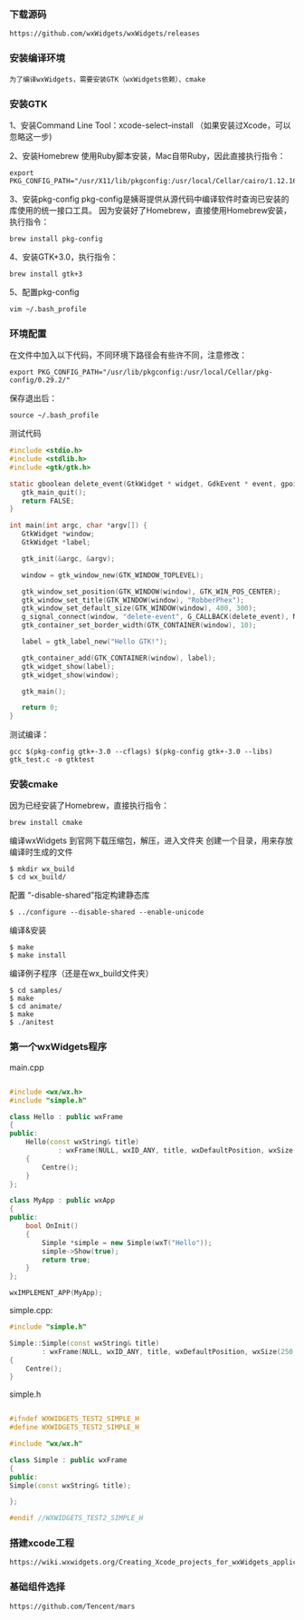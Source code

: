 ### 下载源码
~~~
https://github.com/wxWidgets/wxWidgets/releases
~~~

### 安装编译环境
~~~
为了编译wxWidgets，需要安装GTK（wxWidgets依赖）、cmake
~~~

### 安装GTK

1、安装Command Line Tool：xcode-select–install 
（如果安装过Xcode，可以忽略这一步) 

2、安装Homebrew 
使用Ruby脚本安装，Mac自带Ruby，因此直接执行指令：

~~~
export PKG_CONFIG_PATH="/usr/X11/lib/pkgconfig:/usr/local/Cellar/cairo/1.12.16/lib/pkgconfig/"

~~~

3、安装pkg-config 
pkg-config是姨哥提供从源代码中编译软件时查询已安装的库使用的统一接口工具。 
因为安装好了Homebrew，直接使用Homebrew安装，执行指令：

~~~
brew install pkg-config 
~~~

4、安装GTK+3.0，执行指令：
~~~
brew install gtk+3
~~~

5、配置pkg-config

~~~
vim ~/.bash_profile
~~~

### 环境配置

在文件中加入以下代码，不同环境下路径会有些许不同，注意修改：

~~~
export PKG_CONFIG_PATH="/usr/lib/pkgconfig:/usr/local/Cellar/pkg-config/0.29.2/"
~~~

保存退出后：

~~~
source ~/.bash_profile
~~~

测试代码

``` C
#include <stdio.h>
#include <stdlib.h>
#include <gtk/gtk.h>

static gboolean delete_event(GtkWidget * widget, GdkEvent * event, gpointer data) {
   gtk_main_quit();
   return FALSE;
}

int main(int argc, char *argv[]) {
   GtkWidget *window;
   GtkWidget *label;

   gtk_init(&argc, &argv);

   window = gtk_window_new(GTK_WINDOW_TOPLEVEL);

   gtk_window_set_position(GTK_WINDOW(window), GTK_WIN_POS_CENTER);
   gtk_window_set_title(GTK_WINDOW(window), "RobberPhex");
   gtk_window_set_default_size(GTK_WINDOW(window), 400, 300);
   g_signal_connect(window, "delete-event", G_CALLBACK(delete_event), NULL);
   gtk_container_set_border_width(GTK_CONTAINER(window), 10);

   label = gtk_label_new("Hello GTK!");

   gtk_container_add(GTK_CONTAINER(window), label);
   gtk_widget_show(label);
   gtk_widget_show(window);

   gtk_main();

   return 0;
}


```

测试编译：

~~~
gcc $(pkg-config gtk+-3.0 --cflags) $(pkg-config gtk+-3.0 --libs) gtk_test.c -o gtktest
~~~

### 安装cmake
因为已经安装了Homebrew，直接执行指令：

~~~
brew install cmake
~~~

编译wxWidgets
到官网下载压缩包，解压，进入文件夹
创建一个目录，用来存放编译时生成的文件

~~~
$ mkdir wx_build
$ cd wx_build/
~~~

配置 “-disable-shared”指定构建静态库

~~~
$ ../configure --disable-shared --enable-unicode
~~~


编译&安装

~~~
$ make
$ make install
~~~

编译例子程序（还是在wx_build文件夹）

~~~
$ cd samples/
$ make
$ cd animate/
$ make
$ ./anitest
~~~

### 第一个wxWidgets程序

main.cpp

``` C++

#include <wx/wx.h>
#include "simple.h"

class Hello : public wxFrame
{
public:
    Hello(const wxString& title)
            : wxFrame(NULL, wxID_ANY, title, wxDefaultPosition, wxSize(250, 150))
    {
        Centre();
    }
};

class MyApp : public wxApp
{
public:
    bool OnInit()
    {
        Simple *simple = new Simple(wxT("Hello"));
        simple->Show(true);
        return true;
    }
};

wxIMPLEMENT_APP(MyApp);

```

simple.cpp:

``` C++	
#include "simple.h"

Simple::Simple(const wxString& title)
        : wxFrame(NULL, wxID_ANY, title, wxDefaultPosition, wxSize(250, 150))
{
    Centre();
}

```

simple.h

``` c++

#ifndef WXWIDGETS_TEST2_SIMPLE_H
#define WXWIDGETS_TEST2_SIMPLE_H

#include "wx/wx.h"

class Simple : public wxFrame
{
public:
Simple(const wxString& title);

};

#endif //WXWIDGETS_TEST2_SIMPLE_H

```

### 搭建xcode工程

~~~
https://wiki.wxwidgets.org/Creating_Xcode_projects_for_wxWidgets_applications#Create_the_library
~~~


### 基础组件选择

~~~
https://github.com/Tencent/mars
~~~